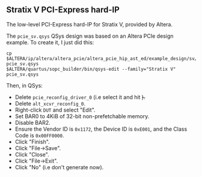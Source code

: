 ## Stratix V PCI-Express hard-IP
The low-level PCI-Express hard-IP for Stratix V, provided by Altera.

The `pcie_sv.qsys` QSys design was based on an Altera PCIe design example. To create it, I just did this:

    cp $ALTERA/ip/altera/altera_pcie/altera_pcie_hip_ast_ed/example_design/sv/pcie_de_gen1_x4_ast64.qsys pcie_sv.qsys
    $ALTERA/quartus/sopc_builder/bin/qsys-edit --family="Stratix V" pcie_sv.qsys

Then, in QSys:
  * Delete `pcie_reconfig_driver_0` (i.e select it and hit <Del>).
  * Delete `alt_xcvr_reconfig_0`.
  * Right-click `DUT` and select "Edit".
  * Set BAR0 to 4KiB of 32-bit non-prefetchable memory.
  * Disable BAR2.
  * Ensure the Vendor ID is `0x1172`, the Device ID is `0xE001`, and the Class Code is `0x00FF0000`.
  * Click "Finish".
  * Click "File->Save".
  * Click "Close".
  * Click "File->Exit".
  * Click "No" (i.e don't generate now).
